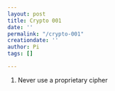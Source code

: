 ```yaml
---
layout: post
title: Crypto 001
date: ''
permalink: "/crypto-001"
creationdate: ''
author: Pi
tags: []

---
```

1. Never use a proprietary cipher  